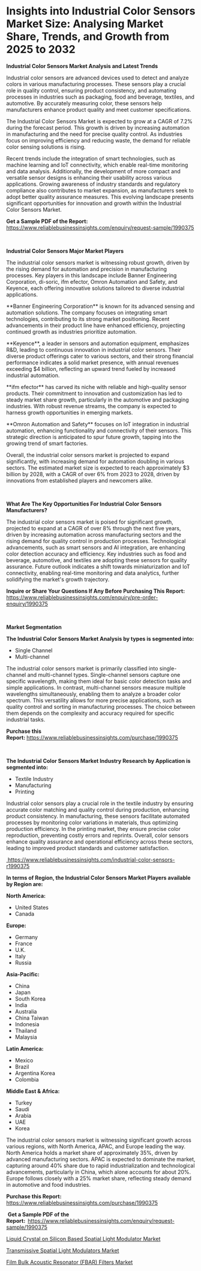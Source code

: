 <p><h1>Insights into Industrial Color Sensors Market Size: Analysing Market Share, Trends, and Growth from 2025 to 2032</h1></p><p><strong>Industrial Color Sensors Market Analysis and Latest Trends</strong></p>
<p><p>Industrial color sensors are advanced devices used to detect and analyze colors in various manufacturing processes. These sensors play a crucial role in quality control, ensuring product consistency, and automating processes in industries such as packaging, food and beverage, textiles, and automotive. By accurately measuring color, these sensors help manufacturers enhance product quality and meet customer specifications.</p><p>The Industrial Color Sensors Market is expected to grow at a CAGR of 7.2% during the forecast period. This growth is driven by increasing automation in manufacturing and the need for precise quality control. As industries focus on improving efficiency and reducing waste, the demand for reliable color sensing solutions is rising. </p><p>Recent trends include the integration of smart technologies, such as machine learning and IoT connectivity, which enable real-time monitoring and data analysis. Additionally, the development of more compact and versatile sensor designs is enhancing their usability across various applications. Growing awareness of industry standards and regulatory compliance also contributes to market expansion, as manufacturers seek to adopt better quality assurance measures. This evolving landscape presents significant opportunities for innovation and growth within the Industrial Color Sensors Market.</p></p>
<p><strong>Get a Sample PDF of the Report:&nbsp;</strong> <a href="https://www.reliablebusinessinsights.com/enquiry/request-sample/1990375?utm_campaign=1877&utm_medium=2&utm_source=Github&utm_content=ia&utm_term=13022025&utm_id=industrial-color-sensors">https://www.reliablebusinessinsights.com/enquiry/request-sample/1990375</a></p>
<p>&nbsp;</p>
<p><strong>Industrial Color Sensors Major Market Players</strong></p>
<p><p>The industrial color sensors market is witnessing robust growth, driven by the rising demand for automation and precision in manufacturing processes. Key players in this landscape include Banner Engineering Corporation, di-soric, ifm efector, Omron Automation and Safety, and Keyence, each offering innovative solutions tailored to diverse industrial applications.</p><p>**Banner Engineering Corporation** is known for its advanced sensing and automation solutions. The company focuses on integrating smart technologies, contributing to its strong market positioning. Recent advancements in their product line have enhanced efficiency, projecting continued growth as industries prioritize automation.</p><p>**Keyence**, a leader in sensors and automation equipment, emphasizes R&D, leading to continuous innovation in industrial color sensors. Their diverse product offerings cater to various sectors, and their strong financial performance indicates a solid market presence, with annual revenues exceeding $4 billion, reflecting an upward trend fueled by increased industrial automation.</p><p>**ifm efector** has carved its niche with reliable and high-quality sensor products. Their commitment to innovation and customization has led to steady market share growth, particularly in the automotive and packaging industries. With robust revenue streams, the company is expected to harness growth opportunities in emerging markets.</p><p>**Omron Automation and Safety** focuses on IoT integration in industrial automation, enhancing functionality and connectivity of their sensors. This strategic direction is anticipated to spur future growth, tapping into the growing trend of smart factories.</p><p>Overall, the industrial color sensors market is projected to expand significantly, with increasing demand for automation doubling in various sectors. The estimated market size is expected to reach approximately $3 billion by 2028, with a CAGR of over 6% from 2023 to 2028, driven by innovations from established players and newcomers alike.</p></p>
<p>&nbsp;</p>
<p><strong>What Are The Key Opportunities For Industrial Color Sensors Manufacturers?</strong></p>
<p><p>The industrial color sensors market is poised for significant growth, projected to expand at a CAGR of over 8% through the next five years, driven by increasing automation across manufacturing sectors and the rising demand for quality control in production processes. Technological advancements, such as smart sensors and AI integration, are enhancing color detection accuracy and efficiency. Key industries such as food and beverage, automotive, and textiles are adopting these sensors for quality assurance. Future outlook indicates a shift towards miniaturization and IoT connectivity, enabling real-time monitoring and data analytics, further solidifying the market's growth trajectory.</p></p>
<p><strong>Inquire or Share Your Questions If Any Before Purchasing This Report:</strong> <a href="https://www.reliablebusinessinsights.com/enquiry/pre-order-enquiry/1990375?utm_campaign=1877&utm_medium=2&utm_source=Github&utm_content=ia&utm_term=13022025&utm_id=industrial-color-sensors">https://www.reliablebusinessinsights.com/enquiry/pre-order-enquiry/1990375</a></p>
<p>&nbsp;</p>
<p><strong>Market Segmentation</strong></p>
<p><strong>The Industrial Color Sensors Market Analysis by types is segmented into:</strong></p>
<p><ul><li>Single Channel</li><li>Multi-channel</li></ul></p>
<p><p>The industrial color sensors market is primarily classified into single-channel and multi-channel types. Single-channel sensors capture one specific wavelength, making them ideal for basic color detection tasks and simple applications. In contrast, multi-channel sensors measure multiple wavelengths simultaneously, enabling them to analyze a broader color spectrum. This versatility allows for more precise applications, such as quality control and sorting in manufacturing processes. The choice between them depends on the complexity and accuracy required for specific industrial tasks.</p></p>
<p><strong>Purchase this Report:&nbsp;</strong><a href="https://www.reliablebusinessinsights.com/purchase/1990375?utm_campaign=1877&utm_medium=2&utm_source=Github&utm_content=ia&utm_term=13022025&utm_id=industrial-color-sensors">https://www.reliablebusinessinsights.com/purchase/1990375</a></p>
<p>&nbsp;</p>
<p><strong>The Industrial Color Sensors Market Industry Research by Application is segmented into:</strong></p>
<p><ul><li>Textile Industry</li><li>Manufacturing</li><li>Printing</li></ul></p>
<p><p>Industrial color sensors play a crucial role in the textile industry by ensuring accurate color matching and quality control during production, enhancing product consistency. In manufacturing, these sensors facilitate automated processes by monitoring color variations in materials, thus optimizing production efficiency. In the printing market, they ensure precise color reproduction, preventing costly errors and reprints. Overall, color sensors enhance quality assurance and operational efficiency across these sectors, leading to improved product standards and customer satisfaction.</p></p>
<p><a href="https://www.reliablebusinessinsights.com/industrial-color-sensors-r1990375?utm_campaign=1877&utm_medium=2&utm_source=Github&utm_content=ia&utm_term=13022025&utm_id=industrial-color-sensors">&nbsp;https://www.reliablebusinessinsights.com/industrial-color-sensors-r1990375</a></p>
<p><strong>In terms of Region, the Industrial Color Sensors Market Players available by Region are:</strong></p>
<p>
    <p> <strong> North America: </strong>
        <ul>
            <li>United States</li>
            <li>Canada</li>
        </ul>
        </p> 
    <p> <strong> Europe: </strong>
        <ul>
            <li>Germany</li>
            <li>France</li>
            <li>U.K.</li>
            <li>Italy</li>
            <li>Russia</li>
        </ul>
        </p> 
    <p> <strong> Asia-Pacific: </strong>
        <ul>
            <li>China</li>
            <li>Japan</li>
            <li>South Korea</li>
            <li>India</li>
            <li>Australia</li>
            <li>China Taiwan</li>
            <li>Indonesia</li>
            <li>Thailand</li>
            <li>Malaysia</li>
        </ul>
        </p> 
    <p> <strong> Latin America: </strong>
        <ul>
            <li>Mexico</li>
            <li>Brazil</li>
            <li>Argentina Korea</li>
            <li>Colombia</li>
        </ul>
        </p> 
    <p> <strong> Middle East & Africa: </strong>
        <ul>
            <li>Turkey</li>
            <li>Saudi</li>
            <li>Arabia</li>
            <li>UAE</li>
            <li>Korea</li>
        </ul>
    </p>
    </p>
<p><p>The industrial color sensors market is witnessing significant growth across various regions, with North America, APAC, and Europe leading the way. North America holds a market share of approximately 35%, driven by advanced manufacturing sectors. APAC is expected to dominate the market, capturing around 40% share due to rapid industrialization and technological advancements, particularly in China, which alone accounts for about 20%. Europe follows closely with a 25% market share, reflecting steady demand in automotive and food industries.</p></p>
<p><strong>Purchase this Report: </strong><a href="https://www.reliablebusinessinsights.com/purchase/1990375?utm_campaign=1877&utm_medium=2&utm_source=Github&utm_content=ia&utm_term=13022025&utm_id=industrial-color-sensors">https://www.reliablebusinessinsights.com/purchase/1990375</a></p>
<p>&nbsp;<strong>Get a Sample PDF of the Report:&nbsp;&nbsp;</strong><a href="https://www.reliablebusinessinsights.com/enquiry/request-sample/1990375?utm_campaign=1877&utm_medium=2&utm_source=Github&utm_content=ia&utm_term=13022025&utm_id=industrial-color-sensors">https://www.reliablebusinessinsights.com/enquiry/request-sample/1990375</a></p>
<p><strong></strong></p>
<p><p><a href="https://github.com/sharphadan/Market-Research-Report-List-1/blob/main/liquid-crystal-on-silicon-based-spatial-light-modulator-market.md?utm_campaign=1877&utm_medium=2&utm_source=Github&utm_content=ia&utm_term=13022025&utm_id=industrial-color-sensors">Liquid Crystal on Silicon Based Spatial Light Modulator Market</a></p><p><a href="https://github.com/bokerraaenc7/Market-Research-Report-List-1/blob/main/transmissive-spatial-light-modulators-market.md?utm_campaign=1877&utm_medium=2&utm_source=Github&utm_content=ia&utm_term=13022025&utm_id=industrial-color-sensors">Transmissive Spatial Light Modulators Market</a></p><p><a href="https://github.com/elizabethdagraca/Market-Research-Report-List-5/blob/main/film-bulk-acoustic-resonator-fbar-filters-market.md?utm_campaign=1877&utm_medium=2&utm_source=Github&utm_content=ia&utm_term=13022025&utm_id=industrial-color-sensors">Film Bulk Acoustic Resonator (FBAR) Filters Market</a></p></p>